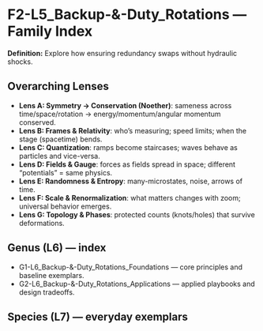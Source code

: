 # F2-L5_Backup-&-Duty_Rotations — Family Index
**Definition:** Explore how ensuring redundancy swaps without hydraulic shocks.

## Overarching Lenses

- **Lens A: Symmetry -> Conservation (Noether)**: sameness across time/space/rotation → energy/momentum/angular momentum conserved.
- **Lens B: Frames & Relativity**: who’s measuring; speed limits; when the stage (spacetime) bends.
- **Lens C: Quantization**: ramps become staircases; waves behave as particles and vice-versa.
- **Lens D: Fields & Gauge**: forces as fields spread in space; different “potentials” = same physics.
- **Lens E: Randomness & Entropy**: many-microstates, noise, arrows of time.
- **Lens F: Scale & Renormalization**: what matters changes with zoom; universal behavior emerges.
- **Lens G: Topology & Phases**: protected counts (knots/holes) that survive deformations.

## Genus (L6) — index
- G1-L6_Backup-&-Duty_Rotations_Foundations — core principles and baseline exemplars.
- G2-L6_Backup-&-Duty_Rotations_Applications — applied playbooks and design tradeoffs.

## Species (L7) — everyday exemplars
